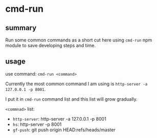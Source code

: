 # cmd-run

## summary

Run some common commands as a short cut here using `cmd-run` npm module to save developing steps and time.

## usage

use command: `cmd-run <command>`

Currently the most common command I am using is `http-server -a 127.0.0.1 -p 8001`.

I put it in `cmd-run` command list and this list will grow gradually.

`<commnad>` list:

* `http-server`: http-server -a 127.0.0.1 -p 8001
* `hs`: http-server -p 8001
* `gf-push`: git push origin HEAD:refs/heads/master


